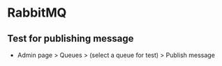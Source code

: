 # RabbitMQ

## Test for publishing message

- Admin page > Queues > (select a queue for test) > Publish message
